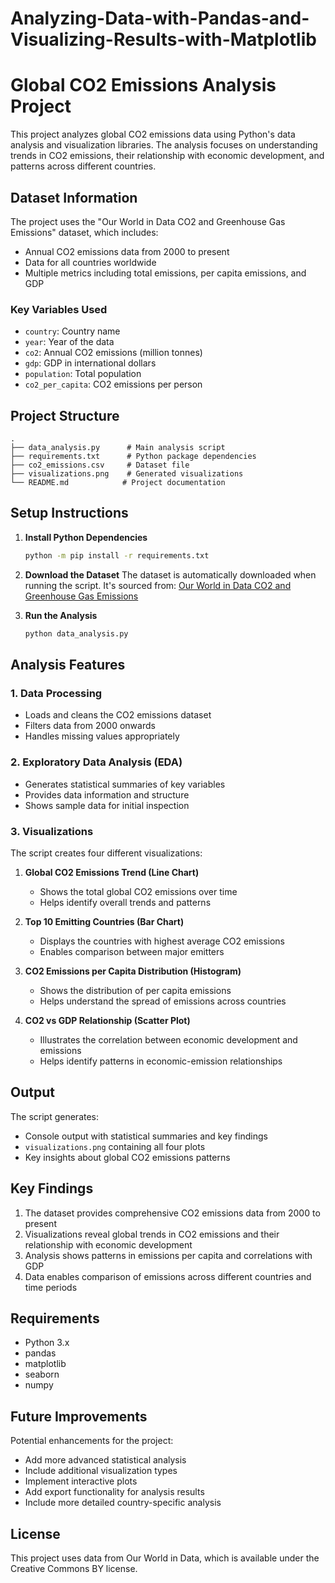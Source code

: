 # Analyzing-Data-with-Pandas-and-Visualizing-Results-with-Matplotlib
# Global CO2 Emissions Analysis Project

This project analyzes global CO2 emissions data using Python's data analysis and visualization libraries. The analysis focuses on understanding trends in CO2 emissions, their relationship with economic development, and patterns across different countries.

## Dataset Information

The project uses the "Our World in Data CO2 and Greenhouse Gas Emissions" dataset, which includes:
- Annual CO2 emissions data from 2000 to present
- Data for all countries worldwide
- Multiple metrics including total emissions, per capita emissions, and GDP

### Key Variables Used
- `country`: Country name
- `year`: Year of the data
- `co2`: Annual CO2 emissions (million tonnes)
- `gdp`: GDP in international dollars
- `population`: Total population
- `co2_per_capita`: CO2 emissions per person

## Project Structure

```
.
├── data_analysis.py      # Main analysis script
├── requirements.txt      # Python package dependencies
├── co2_emissions.csv     # Dataset file
├── visualizations.png    # Generated visualizations
└── README.md            # Project documentation
```

## Setup Instructions

1. **Install Python Dependencies**
   ```bash
   python -m pip install -r requirements.txt
   ```

2. **Download the Dataset**
   The dataset is automatically downloaded when running the script. It's sourced from:
   [Our World in Data CO2 and Greenhouse Gas Emissions](https://github.com/owid/co2-data)

3. **Run the Analysis**
   ```bash
   python data_analysis.py
   ```

## Analysis Features

### 1. Data Processing
- Loads and cleans the CO2 emissions dataset
- Filters data from 2000 onwards
- Handles missing values appropriately

### 2. Exploratory Data Analysis (EDA)
- Generates statistical summaries of key variables
- Provides data information and structure
- Shows sample data for initial inspection

### 3. Visualizations
The script creates four different visualizations:

1. **Global CO2 Emissions Trend (Line Chart)**
   - Shows the total global CO2 emissions over time
   - Helps identify overall trends and patterns

2. **Top 10 Emitting Countries (Bar Chart)**
   - Displays the countries with highest average CO2 emissions
   - Enables comparison between major emitters

3. **CO2 Emissions per Capita Distribution (Histogram)**
   - Shows the distribution of per capita emissions
   - Helps understand the spread of emissions across countries

4. **CO2 vs GDP Relationship (Scatter Plot)**
   - Illustrates the correlation between economic development and emissions
   - Helps identify patterns in economic-emission relationships

## Output

The script generates:
- Console output with statistical summaries and key findings
- `visualizations.png` containing all four plots
- Key insights about global CO2 emissions patterns

## Key Findings

1. The dataset provides comprehensive CO2 emissions data from 2000 to present
2. Visualizations reveal global trends in CO2 emissions and their relationship with economic development
3. Analysis shows patterns in emissions per capita and correlations with GDP
4. Data enables comparison of emissions across different countries and time periods

## Requirements

- Python 3.x
- pandas
- matplotlib
- seaborn
- numpy

## Future Improvements

Potential enhancements for the project:
- Add more advanced statistical analysis
- Include additional visualization types
- Implement interactive plots
- Add export functionality for analysis results
- Include more detailed country-specific analysis

## License

This project uses data from Our World in Data, which is available under the Creative Commons BY license.
